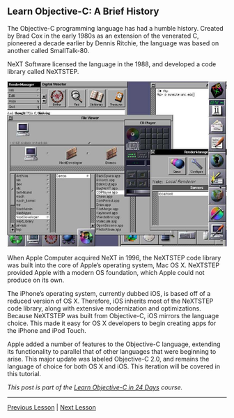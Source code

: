 ## Learn Objective-C: A Brief History

The Objective-C programming language has had a humble history. Created by Brad Cox in the early 1980s as an extension of the venerated C, pioneered a decade earlier by Dennis Ritchie, the language was based on another called SmallTalk-80.

NeXT Software licensed the language in the 1988, and developed a code library called NeXTSTEP.

![nextstep](../image_resources/nextstep.jpg)

When Apple Computer acquired NeXT in 1996, the NeXTSTEP code library was built into the core of Apple’s operating system, Mac OS X. NeXTSTEP provided Apple with a modern OS foundation, which Apple could not produce on its own.

The iPhone’s operating system, currently dubbed iOS, is based off of a reduced version of OS X. Therefore, iOS inherits most of the NeXTSTEP code library, along with extensive modernization and optimizations. Because NeXTSTEP was built from Objective-C, iOS mirrors the language choice. This made it easy for OS X developers to begin creating apps for the iPhone and iPod Touch.

Apple added a number of features to the Objective-C language, extending its functionality to parallel that of other languages that were beginning to arise. This major update was labeled Objective-C 2.0, and remains the language of choice for both OS X and iOS. This iteration will be covered in this tutorial.

*This post is part of the [Learn Objective-C in 24 Days](38.md) course.*

---

[Previous Lesson](38.md) | [Next Lesson](39.md)
